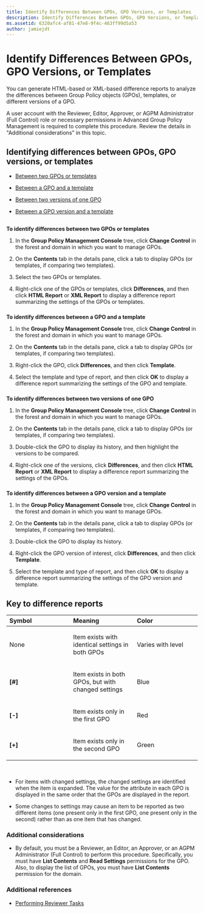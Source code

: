 ```yaml
---
title: Identify Differences Between GPOs, GPO Versions, or Templates
description: Identify Differences Between GPOs, GPO Versions, or Templates
ms.assetid: 6320afc4-af81-47e8-9f4c-463ff99d5a53
author: jamiejdt
---
```


# Identify Differences Between GPOs, GPO Versions, or Templates


You can generate HTML-based or XML-based difference reports to analyze the differences between Group Policy objects (GPOs), templates, or different versions of a GPO.

A user account with the Reviewer, Editor, Approver, or AGPM Administrator (Full Control) role or necessary permissions in Advanced Group Policy Management is required to complete this procedure. Review the details in "Additional considerations" in this topic.

## Identifying differences between GPOs, GPO versions, or templates


-   [Between two GPOs or templates](#bkmk-two-gpos)

-   [Between a GPO and a template](#bkmk-gpo-and-template)

-   [Between two versions of one GPO](#bkmk-two-versions)

-   [Between a GPO version and a template](#bkmk-gpo-version-and-template)

## <a href="" id="bkmk-two-gpos"></a>


**To identify differences between two GPOs or templates**

1.  In the **Group Policy Management Console** tree, click **Change Control** in the forest and domain in which you want to manage GPOs.

2.  On the **Contents** tab in the details pane, click a tab to display GPOs (or templates, if comparing two templates).

3.  Select the two GPOs or templates.

4.  Right-click one of the GPOs or templates, click **Differences**, and then click **HTML Report** or **XML Report** to display a difference report summarizing the settings of the GPOs or templates.

### <a href="" id="bkmk-gpo-and-template"></a>

**To identify differences between a GPO and a template**

1.  In the **Group Policy Management Console** tree, click **Change Control** in the forest and domain in which you want to manage GPOs.

2.  On the **Contents** tab in the details pane, click a tab to display GPOs (or templates, if comparing two templates).

3.  Right-click the GPO, click **Differences**, and then click **Template**.

4.  Select the template and type of report, and then click **OK** to display a difference report summarizing the settings of the GPO and template.

### <a href="" id="bkmk-two-versions"></a>

**To identify differences between two versions of one GPO**

1.  In the **Group Policy Management Console** tree, click **Change Control** in the forest and domain in which you want to manage GPOs.

2.  On the **Contents** tab in the details pane, click a tab to display GPOs (or templates, if comparing two templates).

3.  Double-click the GPO to display its history, and then highlight the versions to be compared.

4.  Right-click one of the versions, click **Differences**, and then click **HTML Report** or **XML Report** to display a difference report summarizing the settings of the GPOs.

### <a href="" id="bkmk-gpo-version-and-template"></a>

**To identify differences between a GPO version and a template**

1.  In the **Group Policy Management Console** tree, click **Change Control** in the forest and domain in which you want to manage GPOs.

2.  On the **Contents** tab in the details pane, click a tab to display GPOs (or templates, if comparing two templates).

3.  Double-click the GPO to display its history.

4.  Right-click the GPO version of interest, click **Differences**, and then click **Template**.

5.  Select the template and type of report, and then click **OK** to display a difference report summarizing the settings of the GPO version and template.

## Key to difference reports


<table>
<colgroup>
<col width="33%" />
<col width="33%" />
<col width="33%" />
</colgroup>
<thead>
<tr class="header">
<th align="left">Symbol</th>
<th align="left">Meaning</th>
<th align="left">Color</th>
</tr>
</thead>
<tbody>
<tr class="odd">
<td align="left"><p>None</p></td>
<td align="left"><p>Item exists with identical settings in both GPOs</p></td>
<td align="left"><p>Varies with level</p></td>
</tr>
<tr class="even">
<td align="left"><p><strong>[#]</strong></p></td>
<td align="left"><p>Item exists in both GPOs, but with changed settings</p></td>
<td align="left"><p>Blue</p></td>
</tr>
<tr class="odd">
<td align="left"><p><strong>[-]</strong></p></td>
<td align="left"><p>Item exists only in the first GPO</p></td>
<td align="left"><p>Red</p></td>
</tr>
<tr class="even">
<td align="left"><p><strong>[+]</strong></p></td>
<td align="left"><p>Item exists only in the second GPO</p></td>
<td align="left"><p>Green</p></td>
</tr>
</tbody>
</table>

 

-   For items with changed settings, the changed settings are identified when the item is expanded. The value for the attribute in each GPO is displayed in the same order that the GPOs are displayed in the report.

-   Some changes to settings may cause an item to be reported as two different items (one present only in the first GPO, one present only in the second) rather than as one item that has changed.

### Additional considerations

-   By default, you must be a Reviewer, an Editor, an Approver, or an AGPM Administrator (Full Control) to perform this procedure. Specifically, you must have **List Contents** and **Read Settings** permissions for the GPO. Also, to display the list of GPOs, you must have **List Contents** permission for the domain.

### Additional references

-   [Performing Reviewer Tasks](performing-reviewer-tasks.md)

 

 





